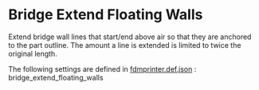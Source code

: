 # Bridge Extend Floating Walls

Extend bridge wall lines that start/end above air so that they are anchored to the part outline. The amount a line is extended is limited to twice the original length.

The following settings are defined in [fdmprinter.def.json](https://github.com/smartavionics/Cura/blob/mb-master/resources/definitions/fdmprinter.def.json) : bridge_extend_floating_walls